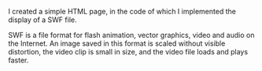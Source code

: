 I created a simple HTML page, in the code of which I implemented the display of a SWF file.

SWF is a file format for flash animation, vector graphics, video and audio on the Internet. An image saved in this format is scaled without visible distortion, the video clip is small in size, and the video file loads and plays faster.

